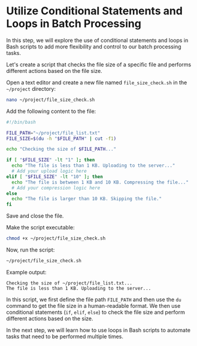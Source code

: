 # Utilize Conditional Statements and Loops in Batch Processing

In this step, we will explore the use of conditional statements and loops in Bash scripts to add more flexibility and control to our batch processing tasks.

Let's create a script that checks the file size of a specific file and performs different actions based on the file size.

Open a text editor and create a new file named `file_size_check.sh` in the `~/project` directory:

```bash
nano ~/project/file_size_check.sh
```

Add the following content to the file:

```bash
#!/bin/bash

FILE_PATH="~/project/file_list.txt"
FILE_SIZE=$(du -h "$FILE_PATH" | cut -f1)

echo "Checking the size of $FILE_PATH..."

if [ "$FILE_SIZE" -lt "1" ]; then
  echo "The file is less than 1 KB. Uploading to the server..."
  # Add your upload logic here
elif [ "$FILE_SIZE" -lt "10" ]; then
  echo "The file is between 1 KB and 10 KB. Compressing the file..."
  # Add your compression logic here
else
  echo "The file is larger than 10 KB. Skipping the file."
fi
```

Save and close the file.

Make the script executable:

```bash
chmod +x ~/project/file_size_check.sh
```

Now, run the script:

```bash
~/project/file_size_check.sh
```

Example output:

```
Checking the size of ~/project/file_list.txt...
The file is less than 1 KB. Uploading to the server...
```

In this script, we first define the file path `FILE_PATH` and then use the `du` command to get the file size in a human-readable format. We then use conditional statements (`if`, `elif`, `else`) to check the file size and perform different actions based on the size.

In the next step, we will learn how to use loops in Bash scripts to automate tasks that need to be performed multiple times.
